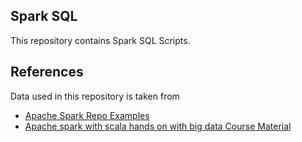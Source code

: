 ## Spark SQL

This repository contains Spark SQL Scripts.

## References
Data used in this repository is taken from
- [Apache Spark Repo Examples](https://github.com/apache/spark/tree/master/examples/src/main/resources)
- [Apache spark with scala hands on with big data Course Material](https://www.udemy.com/apache-spark-with-scala-hands-on-with-big-data/)
